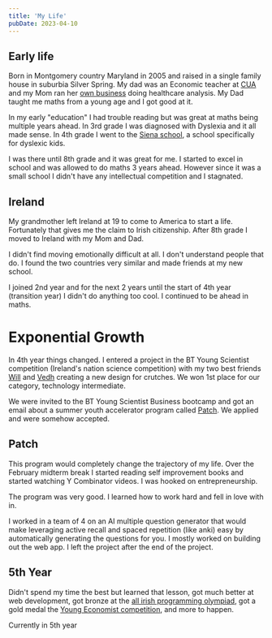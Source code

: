 ```yaml
---
title: 'My Life'
pubDate: 2023-04-10
---
```


## Early life

Born in Montgomery country Maryland in 2005 and raised in a single family house in suburbia Silver Spring. My dad was an Economic teacher at [CUA](https://www.catholic.edu/index.html) and my Mom ran her [own business](http://www.braidforbes.com/) doing healthcare analysis. My Dad taught me maths from a young age and I got good at it.

In my early "education" I had trouble reading but was great at maths being multiple years ahead. In 3rd grade I was diagnosed with Dyslexia and it all made sense. In 4th grade I went to the [Siena school](https://www.thesienaschool.org/), a school specifically for dyslexic kids.

I was there until 8th grade and it was great for me. I started to excel in school and was allowed to do maths 3 years ahead. However since it was a small school I didn't have any intellectual competition and I stagnated.

## Ireland

My grandmother left Ireland at 19 to come to America to start a life. Fortunately that gives me the claim to Irish citizenship. After 8th grade I moved to Ireland with my Mom and Dad.

I didn't find moving emotionally difficult at all. I don't understand people that do. I found the two countries very similar and made friends at my new school.

I joined 2nd year and for the next 2 years until the start of 4th year (transition year) I didn't do anything too cool. I continued to be ahead in maths.

# Exponential Growth

In 4th year things changed. I entered a project in the BT Young Scientist competition (Ireland's nation science competition) with my two best friends [Will](https://willcarkner.com/) and [Vedh](https://vedhkannan.com/) creating a new design for crutches. We won 1st place for our category, technology intermediate.

We were invited to the BT Young Scientist Business bootcamp and got an email about a summer youth accelerator program called [Patch](https://www.joinpatch.org/). We applied and were somehow accepted.

## Patch

This program would completely change the trajectory of my life. Over the February midterm break I started reading self improvement books and started watching Y Combinator videos. I was hooked on entrepreneurship.

The program was very good. I learned how to work hard and fell in love with in.

I worked in a team of 4 on an AI multiple question generator that would make leveraging active recall and spaced repetition (like anki) easy by automatically generating the questions for you. I mostly worked on building out the web app. I left the project after the end of the project.

## 5th Year

Didn't spend my time the best but learned that lesson, got much better at web development, got bronze at the [all irish programming olympiad](http://aipo.ucc.ie/), got a gold medal the [Young Economist competition](https://www.youngeconomist.ie/), and more to happen.

Currently in 5th year
